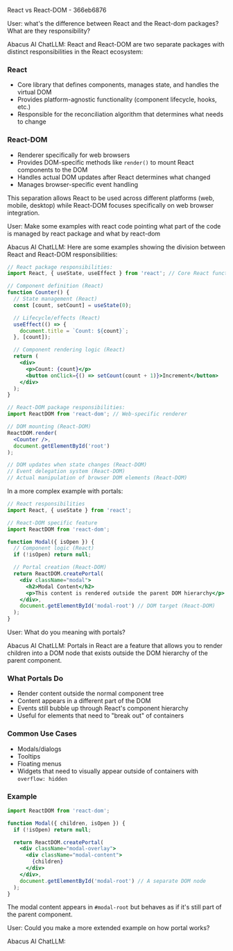 React vs React-DOM - 366eb6876

User:
what's the difference between React and the React-dom packages? What are they responsibility?

Abacus AI ChatLLM:
React and React-DOM are two separate packages with distinct responsibilities in the React ecosystem:

### React
- Core library that defines components, manages state, and handles the virtual DOM
- Provides platform-agnostic functionality (component lifecycle, hooks, etc.)
- Responsible for the reconciliation algorithm that determines what needs to change

### React-DOM
- Renderer specifically for web browsers
- Provides DOM-specific methods like `render()` to mount React components to the DOM
- Handles actual DOM updates after React determines what changed
- Manages browser-specific event handling

This separation allows React to be used across different platforms (web, mobile, desktop) while React-DOM focuses specifically on web browser integration.


User:
Make some examples with react code pointing what part of the code is managed by react package and what by react-dom

Abacus AI ChatLLM:
Here are some examples showing the division between React and React-DOM responsibilities:

```jsx
// React package responsibilities:
import React, { useState, useEffect } from 'react'; // Core React functionality

// Component definition (React)
function Counter() {
  // State management (React)
  const [count, setCount] = useState(0);

  // Lifecycle/effects (React)
  useEffect(() => {
    document.title = `Count: ${count}`;
  }, [count]);

  // Component rendering logic (React)
  return (
    <div>
      <p>Count: {count}</p>
      <button onClick={() => setCount(count + 1)}>Increment</button>
    </div>
  );
}

// React-DOM package responsibilities:
import ReactDOM from 'react-dom'; // Web-specific renderer

// DOM mounting (React-DOM)
ReactDOM.render(
  <Counter />,
  document.getElementById('root')
);

// DOM updates when state changes (React-DOM)
// Event delegation system (React-DOM)
// Actual manipulation of browser DOM elements (React-DOM)
```

In a more complex example with portals:

```jsx
// React responsibilities
import React, { useState } from 'react';

// React-DOM specific feature
import ReactDOM from 'react-dom';

function Modal({ isOpen }) {
  // Component logic (React)
  if (!isOpen) return null;

  // Portal creation (React-DOM)
  return ReactDOM.createPortal(
    <div className="modal">
      <h2>Modal Content</h2>
      <p>This content is rendered outside the parent DOM hierarchy</p>
    </div>,
    document.getElementById('modal-root') // DOM target (React-DOM)
  );
}
```


User:
What do you meaning with portals?

Abacus AI ChatLLM:
Portals in React are a feature that allows you to render children into a DOM node that exists outside the DOM hierarchy of the parent component.

### What Portals Do
- Render content outside the normal component tree
- Content appears in a different part of the DOM
- Events still bubble up through React's component hierarchy
- Useful for elements that need to "break out" of containers

### Common Use Cases
- Modals/dialogs
- Tooltips
- Floating menus
- Widgets that need to visually appear outside of containers with `overflow: hidden`

### Example
```jsx
import ReactDOM from 'react-dom';

function Modal({ children, isOpen }) {
  if (!isOpen) return null;

  return ReactDOM.createPortal(
    <div className="modal-overlay">
      <div className="modal-content">
        {children}
      </div>
    </div>,
    document.getElementById('modal-root') // A separate DOM node
  );
}
```

The modal content appears in `#modal-root` but behaves as if it's still part of the parent component.


User:
Could you make a more extended example on how portal works?

Abacus AI ChatLLM:
<!DOCTYPE html>
<html lang="en">
<head>
    <meta charset="UTF-8">
    <meta name="viewport" content="width=device-width, initial-scale=1.0">
    <title>React Playground</title>
    <script src="https://cdn.abacusai-usercontent.com/react/17/umd/react.production.min.js"></script>
    <script src="https://cdn.abacusai-usercontent.com/react-dom/17/umd/react-dom.production.min.js"></script>
    <script src="https://cdn.abacusai-usercontent.com/babel/standalone/babel.min.js"></script>
    <script src="https://cdn.abacusai-usercontent.com/prop-types/15.7.2/prop-types.min.js"></script>
    <script src="https://cdn.abacusai-usercontent.com/recharts/2.5.0/umd/Recharts.min.js"></script>
    <script src="https://cdn.abacusai-usercontent.com/material-ui/core/4.12.4/umd/material-ui.development.js"></script>
    <link href="https://cdn.abacusai-usercontent.com/tailwindcss/2.2.19/dist/tailwind.min.css" rel="stylesheet">
    <link href="https://cdn.abacusai-usercontent.com/font-awesome/6.4.0/css/all.min.css" rel="stylesheet">
    <style>
        #error-container {
            color: orange;
            font-size: 16px;
            margin: 12px;
            min-height: 120px;
            overflow-y: auto;
            border: 1px solid orange;
            padding: 10px;
            border-radius: 8px;
            background-color: #ff96000d;
            display: none;
        }
    </style>
</head>
<body>
    <div id="artifact_react"></div>
    <div id="error-container"></div>
    <script type="text/babel">
        try {

function App() {
  const [showModal, setShowModal] = React.useState(false);
  const [showTooltip, setShowTooltip] = React.useState(false);

  return (
    <div className="p-6 max-w-md mx-auto bg-white rounded-xl shadow-md">
      <h1 className="text-xl font-bold mb-4">React Portals Demo</h1>

      <div className="mb-6 p-4 border border-gray-200 rounded">
        <h2 className="font-bold mb-2">Parent Container</h2>
        <p className="mb-4">This content is in the normal component tree.</p>

        <button
          onClick={() => setShowModal(true)}
          className="bg-blue-500 hover:bg-blue-700 text-white font-bold py-2 px-4 rounded mr-2"
        >
          Open Modal
        </button>

        <div className="mt-4 relative">
          <button
            onMouseEnter={() => setShowTooltip(true)}
            onMouseLeave={() => setShowTooltip(false)}
            className="bg-green-500 hover:bg-green-700 text-white font-bold py-2 px-4 rounded"
          >
            Hover for Tooltip
          </button>

          {showTooltip && <Tooltip />}
        </div>
      </div>

      {showModal && (
        <Modal onClose={() => setShowModal(false)}>
          <h2 className="text-lg font-bold mb-2">Modal Content</h2>
          <p>This modal is rendered outside the parent DOM hierarchy using a portal.</p>
          <p className="mt-2">Even though it appears outside the parent container in the DOM,
          events still bubble up through React's component hierarchy.</p>
        </Modal>
      )}

      {/* Portal containers */}
      <div id="modal-root" className="portal-container"></div>
      <div id="tooltip-root" className="portal-container"></div>
    </div>
  );
}

function Modal({ children, onClose }) {
  // Create a portal to render the modal outside the normal DOM hierarchy
  return ReactDOM.createPortal(
    <div className="fixed inset-0 flex items-center justify-center z-50">
      <div
        className="fixed inset-0 bg-black opacity-50"
        onClick={onClose}
      ></div>
      <div className="bg-white rounded-lg p-6 z-10 max-w-md w-full">
        <div className="flex justify-between items-start mb-4">
          <div className="flex-grow">{children}</div>
          <button
            onClick={onClose}
            className="ml-4 text-gray-500 hover:text-gray-700"
          >
            ✕
          </button>
        </div>
        <div className="mt-4 text-right">
          <button
            onClick={onClose}
            className="bg-red-500 hover:bg-red-700 text-white font-bold py-1 px-3 rounded"
          >
            Close
          </button>
        </div>
        <div className="mt-4 p-2 bg-gray-100 rounded text-sm">
          <p>This modal is rendered into #modal-root via a portal.</p>
          <p>Check your browser's DOM inspector to see!</p>
        </div>
      </div>
    </div>,
    document.getElementById('modal-root')
  );
}

function Tooltip() {
  // Create a portal for the tooltip
  return ReactDOM.createPortal(
    <div className="absolute left-0 top-10 bg-gray-800 text-white p-2 rounded shadow-lg z-50 w-64">
      <p>This tooltip is rendered into #tooltip-root via a portal.</p>
      <p className="mt-1 text-xs">Portals are useful for tooltips that need to break out of containers with overflow:hidden or z-index stacking contexts.</p>
    </div>,
    document.getElementById('tooltip-root')
  );
}

            ReactDOM.render(<App />, document.getElementById('artifact_react'));
        } catch(error) {
            displayError('An error occurred while loading the application.');
        }
        window.addEventListener('error', function(event) {
            displayError(event.message, event.error?.stack);
        });
        function displayError(message, stackInfo) {
            const errorContainer = document.getElementById('error-container');
            const errorMessage = document.createElement('div');
            errorMessage.textContent = message;
            errorContainer.appendChild(errorMessage);
            if(stackInfo) {
                const stackErrorMessage = document.createElement('pre');
                stackErrorMessage.textContent = stackInfo.substring(0, 130);
                errorContainer.appendChild(stackErrorMessage);
            }
            errorContainer.style.display = 'block';
        }
    </script>
</body>
</html>


User:
I don't understand what do you mean for "is rendered outside the parent DOM hierarchy "
to me it seem that the portals are mounted inside the hierarchy in:

Abacus AI ChatLLM:
You're right to question this. Let me clarify what "rendered outside the parent DOM hierarchy" actually means with portals:

### What's Actually Happening

In the example, we have:

```jsx
// Inside App component
<div className="p-6 max-w-md mx-auto bg-white rounded-xl shadow-md">
  {/* Regular content */}

  {showModal && (
    <Modal onClose={() => setShowModal(false)}>
      {/* Modal content */}
    </Modal>
  )}

  {/* Portal containers */}
  <div id="modal-root" className="portal-container"></div>
</div>
```

Without portals, the Modal component would render as a child of its parent in the DOM tree. But with `ReactDOM.createPortal()`, the actual DOM elements are placed in a different location:

```jsx
// Inside Modal component
return ReactDOM.createPortal(
  <div className="fixed inset-0 flex items-center justify-center z-50">
    {/* Modal content */}
  </div>,
  document.getElementById('modal-root')
);
```

### Key Points

1. In the **React component tree**, Modal is still a child of App
2. In the **DOM tree**, the Modal's content is rendered as a child of `#modal-root`
3. The React events still bubble up through the React component hierarchy, not the DOM hierarchy

This separation between the React component tree and the actual DOM placement is what makes portals powerful.


User:
but in your example the modal-root is still part of the rendered DOM tree so they are also the portals or  the parents of the portals are not rendered in the DOM?

Abacus AI ChatLLM:
You've identified an important detail. In my example, the portal containers are indeed part of the same overall DOM tree, which might be confusing.

Let me clarify:

1. The portal containers (`#modal-root`, `#tooltip-root`) are part of the DOM tree
2. What "outside the parent hierarchy" really means is that the portal content doesn't render as a direct child of its React parent component

### Better Example

In a real application, the portal containers are typically placed at the root level of the document, completely separate from your app's main container:

```html
<body>
  <div id="root">
    <!-- Your React app renders here -->
    <App />
  </div>

  <!-- Portal containers at document level -->
  <div id="modal-root"></div>
  <div id="tooltip-root"></div>
</body>
```

This way, modals and tooltips can:
- Escape CSS constraints like `overflow: hidden` or `z-index` stacking contexts
- Appear visually on top of everything else
- Avoid being clipped by parent containers

My Code Playground example placed the containers inside the App component for simplicity, but in practice, they would be separate DOM nodes outside your main app container.


User:
Could you do a more practical and real example in where for example they escape the CSS constraints?

Abacus AI ChatLLM:
<!DOCTYPE html>
<html lang="en">
<head>
    <meta charset="UTF-8">
    <meta name="viewport" content="width=device-width, initial-scale=1.0">
    <title>React Playground</title>
    <script src="https://cdn.abacusai-usercontent.com/react/17/umd/react.production.min.js"></script>
    <script src="https://cdn.abacusai-usercontent.com/react-dom/17/umd/react-dom.production.min.js"></script>
    <script src="https://cdn.abacusai-usercontent.com/babel/standalone/babel.min.js"></script>
    <script src="https://cdn.abacusai-usercontent.com/prop-types/15.7.2/prop-types.min.js"></script>
    <script src="https://cdn.abacusai-usercontent.com/recharts/2.5.0/umd/Recharts.min.js"></script>
    <script src="https://cdn.abacusai-usercontent.com/material-ui/core/4.12.4/umd/material-ui.development.js"></script>
    <link href="https://cdn.abacusai-usercontent.com/tailwindcss/2.2.19/dist/tailwind.min.css" rel="stylesheet">
    <link href="https://cdn.abacusai-usercontent.com/font-awesome/6.4.0/css/all.min.css" rel="stylesheet">
    <style>
        #error-container {
            color: orange;
            font-size: 16px;
            margin: 12px;
            min-height: 120px;
            overflow-y: auto;
            border: 1px solid orange;
            padding: 10px;
            border-radius: 8px;
            background-color: #ff96000d;
            display: none;
        }
    </style>
</head>
<body>
    <div id="artifact_react"></div>
    <div id="error-container"></div>
    <script type="text/babel">
        try {
            function App() {
  const [showModal, setShowModal] = React.useState(false);

  return (
    <div className="app-container">
      {/* Main app with constrained container */}
      <div className="overflow-container">
        <div className="content-section">
          <h1 className="text-xl font-bold mb-4">Portal Demo: Escaping CSS Constraints</h1>

          <div className="mb-4">
            <p>This container has <code>overflow: hidden</code> and a fixed height.</p>
            <p>Normal content gets clipped if it exceeds the container boundaries.</p>
          </div>

          <div className="normal-dialog">
            <h3 className="font-bold">Regular Component (Gets Clipped)</h3>
            <p>This dialog is rendered as a normal child component.</p>
            <p>It gets clipped by the parent's overflow: hidden.</p>
          </div>

          <button
            onClick={() => setShowModal(true)}
            className="mt-4 bg-blue-500 hover:bg-blue-700 text-white font-bold py-2 px-4 rounded"
          >
            Open Modal (Using Portal)
          </button>
        </div>
      </div>

      {/* Modal using portal */}
      {showModal && (
        <ModalPortal onClose={() => setShowModal(false)} />
      )}
    </div>
  );
}

// Modal component using portal to escape the overflow: hidden constraint
function ModalPortal({ onClose }) {
  // Create a portal to render the modal outside the constrained container
  return ReactDOM.createPortal(
    <div className="modal-overlay">
      <div className="modal-content">
        <h2 className="text-lg font-bold mb-2">Modal with Portal</h2>
        <p>This modal uses a portal to render outside the constrained container.</p>
        <p className="mt-2">Even though the parent has <code>overflow: hidden</code>, this modal is fully visible.</p>
        <button
          onClick={onClose}
          className="mt-4 bg-red-500 hover:bg-red-700 text-white font-bold py-2 px-4 rounded"
        >
          Close Modal
        </button>
      </div>
    </div>,
    document.getElementById('modal-root')
  );
}

// Add CSS to demonstrate the constraints
const style = document.createElement('style');
style.textContent = `
  .app-container {
    padding: 20px;
    max-width: 800px;
    margin: 0 auto;
  }

  .overflow-container {
    border: 2px solid #2563eb;
    border-radius: 8px;
    height: 300px;
    overflow: hidden;
    position: relative;
    padding: 20px;
    margin-bottom: 20px;
  }

  .content-section {
    height: 100%;
  }

  .normal-dialog {
    position: absolute;
    bottom: -50px;
    left: 20px;
    width: 80%;
    background-color: #f3f4f6;
    border: 1px solid #d1d5db;
    border-radius: 6px;
    padding: 16px;
    box-shadow: 0 4px 6px rgba(0, 0, 0, 0.1);
  }

  .modal-overlay {
    position: fixed;
    top: 0;
    left: 0;
    right: 0;
    bottom: 0;
    background-color: rgba(0, 0, 0, 0.5);
    display: flex;
    align-items: center;
    justify-content: center;
    z-index: 1000;
  }

  .modal-content {
    background-color: white;
    padding: 24px;
    border-radius: 8px;
    max-width: 500px;
    width: 90%;
    box-shadow: 0 10px 15px rgba(0, 0, 0, 0.2);
  }

  #modal-root {
    position: absolute;
    top: 0;
    left: 0;
  }
`;
document.head.appendChild(style);

// Create the modal root element if it doesn't exist
if (!document.getElementById('modal-root')) {
  const modalRoot = document.createElement('div');
  modalRoot.id = 'modal-root';
  document.body.appendChild(modalRoot);
}

            ReactDOM.render(<App />, document.getElementById('artifact_react'));
        } catch(error) {
            displayError('An error occurred while loading the application.');
        }
        window.addEventListener('error', function(event) {
            displayError(event.message, event.error?.stack);
        });
        function displayError(message, stackInfo) {
            const errorContainer = document.getElementById('error-container');
            const errorMessage = document.createElement('div');
            errorMessage.textContent = message;
            errorContainer.appendChild(errorMessage);
            if(stackInfo) {
                const stackErrorMessage = document.createElement('pre');
                stackErrorMessage.textContent = stackInfo.substring(0, 130);
                errorContainer.appendChild(stackErrorMessage);
            }
            errorContainer.style.display = 'block';
        }
    </script>
</body>
</html>


User:
Could you add also a normal dialog that get clipped?

Abacus AI ChatLLM:
<!DOCTYPE html>
<html lang="en">
<head>
    <meta charset="UTF-8">
    <meta name="viewport" content="width=device-width, initial-scale=1.0">
    <title>React Playground</title>
    <script src="https://cdn.abacusai-usercontent.com/react/17/umd/react.production.min.js"></script>
    <script src="https://cdn.abacusai-usercontent.com/react-dom/17/umd/react-dom.production.min.js"></script>
    <script src="https://cdn.abacusai-usercontent.com/babel/standalone/babel.min.js"></script>
    <script src="https://cdn.abacusai-usercontent.com/prop-types/15.7.2/prop-types.min.js"></script>
    <script src="https://cdn.abacusai-usercontent.com/recharts/2.5.0/umd/Recharts.min.js"></script>
    <script src="https://cdn.abacusai-usercontent.com/material-ui/core/4.12.4/umd/material-ui.development.js"></script>
    <link href="https://cdn.abacusai-usercontent.com/tailwindcss/2.2.19/dist/tailwind.min.css" rel="stylesheet">
    <link href="https://cdn.abacusai-usercontent.com/font-awesome/6.4.0/css/all.min.css" rel="stylesheet">
    <style>
        #error-container {
            color: orange;
            font-size: 16px;
            margin: 12px;
            min-height: 120px;
            overflow-y: auto;
            border: 1px solid orange;
            padding: 10px;
            border-radius: 8px;
            background-color: #ff96000d;
            display: none;
        }
    </style>
</head>
<body>
    <div id="artifact_react"></div>
    <div id="error-container"></div>
    <script type="text/babel">
        try {
            function App() {
  const [showModal, setShowModal] = React.useState(false);
  const [showNormalDialog, setShowNormalDialog] = React.useState(false);

  return (
    <div className="app-container">
      {/* Main app with constrained container */}
      <div className="overflow-container">
        <div className="content-section">
          <h1 className="text-xl font-bold mb-4">Portal Demo: Escaping CSS Constraints</h1>

          <div className="mb-4">
            <p>This container has <code>overflow: hidden</code> and a fixed height.</p>
            <p>Normal content gets clipped if it exceeds the container boundaries.</p>
          </div>

          <div className="normal-dialog">
            <h3 className="font-bold">Regular Component (Gets Clipped)</h3>
            <p>This dialog is rendered as a normal child component.</p>
            <p>It gets clipped by the parent's overflow: hidden.</p>
          </div>

          <div className="button-group mt-4">
            <button
              onClick={() => setShowNormalDialog(true)}
              className="bg-purple-500 hover:bg-purple-700 text-white font-bold py-2 px-4 rounded mr-2"
            >
              Show Normal Dialog (Gets Clipped)
            </button>

            <button
              onClick={() => setShowModal(true)}
              className="bg-blue-500 hover:bg-blue-700 text-white font-bold py-2 px-4 rounded"
            >
              Open Modal (Using Portal)
            </button>
          </div>

          {/* Normal dialog that will get clipped */}
          {showNormalDialog && (
            <div className="clipped-dialog">
              <div className="dialog-content">
                <h3 className="font-bold">Normal Dialog (Clipped)</h3>
                <p>This dialog is rendered as a normal child component inside the container.</p>
                <p>Since it's positioned below the visible area and the parent has overflow:hidden, part of it gets clipped.</p>
                <button
                  onClick={() => setShowNormalDialog(false)}
                  className="mt-4 bg-gray-500 hover:bg-gray-700 text-white font-bold py-2 px-4 rounded"
                >
                  Close Dialog
                </button>
              </div>
            </div>
          )}
        </div>
      </div>

      {/* Modal using portal */}
      {showModal && (
        <ModalPortal onClose={() => setShowModal(false)} />
      )}
    </div>
  );
}

// Modal component using portal to escape the overflow: hidden constraint
function ModalPortal({ onClose }) {
  // Create a portal to render the modal outside the constrained container
  return ReactDOM.createPortal(
    <div className="modal-overlay">
      <div className="modal-content">
        <h2 className="text-lg font-bold mb-2">Modal with Portal</h2>
        <p>This modal uses a portal to render outside the constrained container.</p>
        <p className="mt-2">Even though the parent has <code>overflow: hidden</code>, this modal is fully visible.</p>
        <button
          onClick={onClose}
          className="mt-4 bg-red-500 hover:bg-red-700 text-white font-bold py-2 px-4 rounded"
        >
          Close Modal
        </button>
      </div>
    </div>,
    document.getElementById('modal-root')
  );
}

// Add CSS to demonstrate the constraints
const style = document.createElement('style');
style.textContent = `
  .app-container {
    padding: 20px;
    max-width: 800px;
    margin: 0 auto;
  }

  .overflow-container {
    border: 2px solid #2563eb;
    border-radius: 8px;
    height: 300px;
    overflow: hidden;
    position: relative;
    padding: 20px;
    margin-bottom: 20px;
  }

  .content-section {
    height: 100%;
  }

  .normal-dialog {
    position: absolute;
    bottom: -50px;
    left: 20px;
    width: 80%;
    background-color: #f3f4f6;
    border: 1px solid #d1d5db;
    border-radius: 6px;
    padding: 16px;
    box-shadow: 0 4px 6px rgba(0, 0, 0, 0.1);
  }

  .modal-overlay {
    position: fixed;
    top: 0;
    left: 0;
    right: 0;
    bottom: 0;
    background-color: rgba(0, 0, 0, 0.5);
    display: flex;
    align-items: center;
    justify-content: center;
    z-index: 1000;
  }

  .modal-content {
    background-color: white;
    padding: 24px;
    border-radius: 8px;
    max-width: 500px;
    width: 90%;
    box-shadow: 0 10px 15px rgba(0, 0, 0, 0.2);
  }
  .modal-overlay {
  position: absolute;
  top 0;
  }
  #modal-root {
    position: absolute;
    top: 0;
    left: 0;
  }
`;
document.head.appendChild(style);

// Create the modal root element if it doesn't exist
if (!document.getElementById('modal-root')) {
  const modalRoot = document.createElement('div');
  modalRoot.id = 'modal-root';
  document.body.appendChild(modalRoot);
}

            ReactDOM.render(<App />, document.getElementById('artifact_react'));
        } catch(error) {
            displayError('An error occurred while loading the application.');
        }
        window.addEventListener('error', function(event) {
            displayError(event.message, event.error?.stack);
        });
        function displayError(message, stackInfo) {
            const errorContainer = document.getElementById('error-container');
            const errorMessage = document.createElement('div');
            errorMessage.textContent = message;
            errorContainer.appendChild(errorMessage);
            if(stackInfo) {
                const stackErrorMessage = document.createElement('pre');
                stackErrorMessage.textContent = stackInfo.substring(0, 130);
                errorContainer.appendChild(stackErrorMessage);
            }
            errorContainer.style.display = 'block';
        }
    </script>
</body>
</html>


User:
You mention that "The React events still bubble up through the React component hierarchy, not the DOM hierarchy" so the React hijacks the event flow of the real DOM tree?

Abacus AI ChatLLM:
<!DOCTYPE html>
<html lang="en">
<head>
    <meta charset="UTF-8">
    <meta name="viewport" content="width=device-width, initial-scale=1.0">
    <title>React Playground</title>
    <script src="https://cdn.abacusai-usercontent.com/react/17/umd/react.production.min.js"></script>
    <script src="https://cdn.abacusai-usercontent.com/react-dom/17/umd/react-dom.production.min.js"></script>
    <script src="https://cdn.abacusai-usercontent.com/babel/standalone/babel.min.js"></script>
    <script src="https://cdn.abacusai-usercontent.com/prop-types/15.7.2/prop-types.min.js"></script>
    <script src="https://cdn.abacusai-usercontent.com/recharts/2.5.0/umd/Recharts.min.js"></script>
    <script src="https://cdn.abacusai-usercontent.com/material-ui/core/4.12.4/umd/material-ui.development.js"></script>
    <link href="https://cdn.abacusai-usercontent.com/tailwindcss/2.2.19/dist/tailwind.min.css" rel="stylesheet">
    <link href="https://cdn.abacusai-usercontent.com/font-awesome/6.4.0/css/all.min.css" rel="stylesheet">
    <style>
        #error-container {
            color: orange;
            font-size: 16px;
            margin: 12px;
            min-height: 120px;
            overflow-y: auto;
            border: 1px solid orange;
            padding: 10px;
            border-radius: 8px;
            background-color: #ff96000d;
            display: none;
        }
    </style>
</head>
<body>
    <div id="artifact_react"></div>
    <div id="error-container"></div>
    <script type="text/babel">
        try {
            function App() {
  const [showModal, setShowModal] = React.useState(false);
  const [showNormalDialog, setShowNormalDialog] = React.useState(false);

  return (
    <div className="app-container">
      {/* Main app with constrained container */}
      <div className="overflow-container">
        <div className="content-section">
          <h1 className="text-xl font-bold mb-4">Portal Demo: Escaping CSS Constraints</h1>

          <div className="mb-4">
            <p>This container has <code>overflow: hidden</code> and a fixed height.</p>
            <p>Normal content gets clipped if it exceeds the container boundaries.</p>
          </div>

          <div className="normal-dialog">
            <h3 className="font-bold">Regular Component (Gets Clipped)</h3>
            <p>This dialog is rendered as a normal child component.</p>
            <p>It gets clipped by the parent's overflow: hidden.</p>
          </div>

          <div className="button-group mt-4">
            <button
              onClick={() => setShowNormalDialog(true)}
              className="bg-purple-500 hover:bg-purple-700 text-white font-bold py-2 px-4 rounded mr-2"
            >
              Show Normal Dialog (Gets Clipped)
            </button>

            <button
              onClick={() => setShowModal(true)}
              className="bg-blue-500 hover:bg-blue-700 text-white font-bold py-2 px-4 rounded"
            >
              Open Modal (Using Portal)
            </button>
          </div>

          {/* Normal dialog that will get clipped */}
          {showNormalDialog && (
            <div className="clipped-dialog">
              <div className="dialog-content">
                <h3 className="font-bold">Normal Dialog (Clipped)</h3>
                <p>This dialog is rendered as a normal child component inside the container.</p>
                <p>Since it's positioned below the visible area and the parent has overflow:hidden, part of it gets clipped.</p>
                <button
                  onClick={() => setShowNormalDialog(false)}
                  className="mt-4 bg-gray-500 hover:bg-gray-700 text-white font-bold py-2 px-4 rounded"
                >
                  Close Dialog
                </button>
              </div>
            </div>
          )}
        </div>
      </div>

      {/* Modal using portal */}
      {showModal && (
        <ModalPortal onClose={() => setShowModal(false)} />
      )}
    </div>
  );
}

// Modal component using portal to escape the overflow: hidden constraint
function ModalPortal({ onClose }) {
  // Create a portal to render the modal outside the constrained container
  return ReactDOM.createPortal(
    <div className="modal-overlay">
      <div className="modal-content">
        <h2 className="text-lg font-bold mb-2">Modal with Portal</h2>
        <p>This modal uses a portal to render outside the constrained container.</p>
        <p className="mt-2">Even though the parent has <code>overflow: hidden</code>, this modal is fully visible.</p>
        <button
          onClick={onClose}
          className="mt-4 bg-red-500 hover:bg-red-700 text-white font-bold py-2 px-4 rounded"
        >
          Close Modal
        </button>
      </div>
    </div>,
    document.getElementById('modal-root')
  );
}

// Add CSS to demonstrate the constraints
const style = document.createElement('style');
style.textContent = `
  .app-container {
    padding: 20px;
    max-width: 800px;
    margin: 0 auto;
  }

  .overflow-container {
    border: 2px solid #2563eb;
    border-radius: 8px;
    height: 300px;
    overflow: hidden;
    position: relative;
    padding: 20px;
    margin-bottom: 20px;
  }

  .content-section {
    height: 100%;
  }

  .normal-dialog {
    position: absolute;
    bottom: -50px;
    left: 20px;
    width: 80%;
    background-color: #f3f4f6;
    border: 1px solid #d1d5db;
    border-radius: 6px;
    padding: 16px;
    box-shadow: 0 4px 6px rgba(0, 0, 0, 0.1);
  }

  .clipped-dialog {
    position: absolute;
    bottom: -150px;
    left: 50%;
    transform: translateX(-50%);
    width: 90%;
    background-color: #fef3c7;
    border: 1px solid #fbbf24;
    border-radius: 6px;
    padding: 16px;
    box-shadow: 0 4px 6px rgba(0, 0, 0, 0.1);
  }

  .dialog-content {
    background-color: #fef3c7;
  }

  .modal-overlay {
    position: fixed;
    top: 0;
    left: 0;
    right: 0;
    bottom: 0;
    background-color: rgba(0, 0, 0, 0.5);
    display: flex;
    align-items: center;
    justify-content: center;
    z-index: 1000;
  }

  .modal-content {
    background-color: white;
    padding: 24px;
    border-radius: 8px;
    max-width: 500px;
    width: 90%;
    box-shadow: 0 10px 15px rgba(0, 0, 0, 0.2);
  }

  #modal-root {
    position: absolute;
    top: 0;
    left: 0;
  }
`;
document.head.appendChild(style);

// Create the modal root element if it doesn't exist
if (!document.getElementById('modal-root')) {
  const modalRoot = document.createElement('div');
  modalRoot.id = 'modal-root';
  document.body.appendChild(modalRoot);
}

            ReactDOM.render(<App />, document.getElementById('artifact_react'));
        } catch(error) {
            displayError('An error occurred while loading the application.');
        }
        window.addEventListener('error', function(event) {
            displayError(event.message, event.error?.stack);
        });
        function displayError(message, stackInfo) {
            const errorContainer = document.getElementById('error-container');
            const errorMessage = document.createElement('div');
            errorMessage.textContent = message;
            errorContainer.appendChild(errorMessage);
            if(stackInfo) {
                const stackErrorMessage = document.createElement('pre');
                stackErrorMessage.textContent = stackInfo.substring(0, 130);
                errorContainer.appendChild(stackErrorMessage);
            }
            errorContainer.style.display = 'block';
        }
    </script>
</body>
</html>
<!DOCTYPE html>
<html lang="en">
<head>
    <meta charset="UTF-8">
    <meta name="viewport" content="width=device-width, initial-scale=1.0">
    <title>React Playground</title>
    <script src="https://cdn.abacusai-usercontent.com/react/17/umd/react.production.min.js"></script>
    <script src="https://cdn.abacusai-usercontent.com/react-dom/17/umd/react-dom.production.min.js"></script>
    <script src="https://cdn.abacusai-usercontent.com/babel/standalone/babel.min.js"></script>
    <script src="https://cdn.abacusai-usercontent.com/prop-types/15.7.2/prop-types.min.js"></script>
    <script src="https://cdn.abacusai-usercontent.com/recharts/2.5.0/umd/Recharts.min.js"></script>
    <script src="https://cdn.abacusai-usercontent.com/material-ui/core/4.12.4/umd/material-ui.development.js"></script>
    <link href="https://cdn.abacusai-usercontent.com/tailwindcss/2.2.19/dist/tailwind.min.css" rel="stylesheet">
    <link href="https://cdn.abacusai-usercontent.com/font-awesome/6.4.0/css/all.min.css" rel="stylesheet">
    <style>
        #error-container {
            color: orange;
            font-size: 16px;
            margin: 12px;
            min-height: 120px;
            overflow-y: auto;
            border: 1px solid orange;
            padding: 10px;
            border-radius: 8px;
            background-color: #ff96000d;
            display: none;
        }
    </style>
</head>
<body>
    <div id="artifact_react"></div>
    <div id="error-container"></div>
    <script type="text/babel">
        try {
            function App() {
  const [showModal, setShowModal] = React.useState(false);
  const [showNormalDialog, setShowNormalDialog] = React.useState(false);

  return (
    <div className="app-container">
      {/* Main app with constrained container */}
      <div className="overflow-container">
        <div className="content-section">
          <h1 className="text-xl font-bold mb-4">Portal Demo: Escaping CSS Constraints</h1>

          <div className="mb-4">
            <p>This container has <code>overflow: hidden</code> and a fixed height.</p>
            <p>Normal content gets clipped if it exceeds the container boundaries.</p>
          </div>

          <div className="normal-dialog">
            <h3 className="font-bold">Regular Component (Gets Clipped)</h3>
            <p>This dialog is rendered as a normal child component.</p>
            <p>It gets clipped by the parent's overflow: hidden.</p>
          </div>

          <div className="button-group mt-4">
            <button
              onClick={() => setShowNormalDialog(true)}
              className="bg-purple-500 hover:bg-purple-700 text-white font-bold py-2 px-4 rounded mr-2"
            >
              Show Normal Dialog (Gets Clipped)
            </button>

            <button
              onClick={() => setShowModal(true)}
              className="bg-blue-500 hover:bg-blue-700 text-white font-bold py-2 px-4 rounded"
            >
              Open Modal (Using Portal)
            </button>
          </div>

          {/* Normal dialog that will get clipped */}
          {showNormalDialog && (
            <div className="clipped-dialog">
              <div className="dialog-content">
                <h3 className="font-bold">Normal Dialog (Clipped)</h3>
                <p>This dialog is rendered as a normal child component inside the container.</p>
                <p>Since it's positioned below the visible area and the parent has overflow:hidden, part of it gets clipped.</p>
                <button
                  onClick={() => setShowNormalDialog(false)}
                  className="mt-4 bg-gray-500 hover:bg-gray-700 text-white font-bold py-2 px-4 rounded"
                >
                  Close Dialog
                </button>
              </div>
            </div>
          )}
        </div>
      </div>

      {/* Modal using portal */}
      {showModal && (
        <ModalPortal onClose={() => setShowModal(false)} />
      )}
    </div>
  );
}

// Modal component using portal to escape the overflow: hidden constraint
function ModalPortal({ onClose }) {
  // Create a portal to render the modal outside the constrained container
  const [eventCount, setEventCount] = React.useState(0);

  // This handler demonstrates event bubbling through React component tree
  const handleButtonClick = (e) => {
    // Increment counter but don't stop propagation
    setEventCount(prev => prev + 1);
  };

  return ReactDOM.createPortal(
    <div className="modal-overlay">
      <div className="modal-content">
        <h2 className="text-lg font-bold mb-2">Modal with Portal</h2>
        <p>This modal uses a portal to render outside the constrained container.</p>
        <p className="mt-2">Even though the parent has <code>overflow: hidden</code>, this modal is fully visible.</p>

        <div className="mt-4 p-3 bg-blue-50 border border-blue-200 rounded">
          <h3 className="font-bold text-blue-800">Event Bubbling Demo</h3>
          <p>Events from this portal bubble up through the React tree, not the DOM tree.</p>
          <p>Button clicked: <strong>{eventCount} times</strong></p>
          <button
            onClick={handleButtonClick}
            className="mt-2 bg-blue-500 hover:bg-blue-700 text-white font-bold py-1 px-3 rounded"
          >
            Click Me (Event Bubbles to Parent)
          </button>
        </div>

        <button
          onClick={onClose}
          className="mt-4 bg-red-500 hover:bg-red-700 text-white font-bold py-2 px-4 rounded"
        >
          Close Modal
        </button>
      </div>
    </div>,
    document.getElementById('modal-root')
  );
}

// Add CSS to demonstrate the constraints
const style = document.createElement('style');
style.textContent = `
  .app-container {
    padding: 20px;
    max-width: 800px;
    margin: 0 auto;
  }

  .overflow-container {
    border: 2px solid #2563eb;
    border-radius: 8px;
    height: 300px;
    overflow: hidden;
    position: relative;
    padding: 20px;
    margin-bottom: 20px;
  }

  .content-section {
    height: 100%;
  }

  .normal-dialog {
    position: absolute;
    bottom: -50px;
    left: 20px;
    width: 80%;
    background-color: #f3f4f6;
    border: 1px solid #d1d5db;
    border-radius: 6px;
    padding: 16px;
    box-shadow: 0 4px 6px rgba(0, 0, 0, 0.1);
  }

  .clipped-dialog {
    position: absolute;
    bottom: -150px;
    left: 50%;
    transform: translateX(-50%);
    width: 90%;
    background-color: #fef3c7;
    border: 1px solid #fbbf24;
    border-radius: 6px;
    padding: 16px;
    box-shadow: 0 4px 6px rgba(0, 0, 0, 0.1);
  }

  .dialog-content {
    background-color: #fef3c7;
  }

  .modal-overlay {
    position: fixed;
    top: 0;
    left: 0;
    right: 0;
    bottom: 0;
    background-color: rgba(0, 0, 0, 0.5);
    display: flex;
    align-items: center;
    justify-content: center;
    z-index: 1000;
  }

  .modal-content {
    background-color: white;
    padding: 24px;
    border-radius: 8px;
    max-width: 500px;
    width: 90%;
    box-shadow: 0 10px 15px rgba(0, 0, 0, 0.2);
  }

  #modal-root {
    position: absolute;
    top: 0;
    left: 0;
  }
`;
document.head.appendChild(style);

// Create the modal root element if it doesn't exist
if (!document.getElementById('modal-root')) {
  const modalRoot = document.createElement('div');
  modalRoot.id = 'modal-root';
  document.body.appendChild(modalRoot);
}

            ReactDOM.render(<App />, document.getElementById('artifact_react'));
        } catch(error) {
            displayError('An error occurred while loading the application.');
        }
        window.addEventListener('error', function(event) {
            displayError(event.message, event.error?.stack);
        });
        function displayError(message, stackInfo) {
            const errorContainer = document.getElementById('error-container');
            const errorMessage = document.createElement('div');
            errorMessage.textContent = message;
            errorContainer.appendChild(errorMessage);
            if(stackInfo) {
                const stackErrorMessage = document.createElement('pre');
                stackErrorMessage.textContent = stackInfo.substring(0, 130);
                errorContainer.appendChild(stackErrorMessage);
            }
            errorContainer.style.display = 'block';
        }
    </script>
</body>
</html>
<!DOCTYPE html>
<html lang="en">
<head>
    <meta charset="UTF-8">
    <meta name="viewport" content="width=device-width, initial-scale=1.0">
    <title>React Playground</title>
    <script src="https://cdn.abacusai-usercontent.com/react/17/umd/react.production.min.js"></script>
    <script src="https://cdn.abacusai-usercontent.com/react-dom/17/umd/react-dom.production.min.js"></script>
    <script src="https://cdn.abacusai-usercontent.com/babel/standalone/babel.min.js"></script>
    <script src="https://cdn.abacusai-usercontent.com/prop-types/15.7.2/prop-types.min.js"></script>
    <script src="https://cdn.abacusai-usercontent.com/recharts/2.5.0/umd/Recharts.min.js"></script>
    <script src="https://cdn.abacusai-usercontent.com/material-ui/core/4.12.4/umd/material-ui.development.js"></script>
    <link href="https://cdn.abacusai-usercontent.com/tailwindcss/2.2.19/dist/tailwind.min.css" rel="stylesheet">
    <link href="https://cdn.abacusai-usercontent.com/font-awesome/6.4.0/css/all.min.css" rel="stylesheet">
    <style>
        #error-container {
            color: orange;
            font-size: 16px;
            margin: 12px;
            min-height: 120px;
            overflow-y: auto;
            border: 1px solid orange;
            padding: 10px;
            border-radius: 8px;
            background-color: #ff96000d;
            display: none;
        }
    </style>
</head>
<body>
    <div id="artifact_react"></div>
    <div id="error-container"></div>
    <script type="text/babel">
        try {
            function App() {
  const [showModal, setShowModal] = React.useState(false);
  const [showNormalDialog, setShowNormalDialog] = React.useState(false);
  const [portalEventCount, setPortalEventCount] = React.useState(0);

  // This handler will catch events that bubble up from the portal
  React.useEffect(() => {
    const handlePortalEvent = () => {
      setPortalEventCount(prev => prev + 1);
    };

    // Add event listener to the app container
    document.addEventListener('portal-event', handlePortalEvent);

    return () => {
      document.removeEventListener('portal-event', handlePortalEvent);
    };
  }, []);

  return (
    <div className="app-container">
      {/* Main app with constrained container */}
      <div className="overflow-container">
        <div className="content-section">
          <h1 className="text-xl font-bold mb-4">Portal Demo: Escaping CSS Constraints</h1>

          <div className="mb-4">
            <p>This container has <code>overflow: hidden</code> and a fixed height.</p>
            <p>Normal content gets clipped if it exceeds the container boundaries.</p>
          </div>

          <div className="normal-dialog">
            <h3 className="font-bold">Regular Component (Gets Clipped)</h3>
            <p>This dialog is rendered as a normal child component.</p>
            <p>It gets clipped by the parent's overflow: hidden.</p>
          </div>

          <div className="button-group mt-4">
            <button
              onClick={() => setShowNormalDialog(true)}
              className="bg-purple-500 hover:bg-purple-700 text-white font-bold py-2 px-4 rounded mr-2"
            >
              Show Normal Dialog (Gets Clipped)
            </button>

            <button
              onClick={() => setShowModal(true)}
              className="bg-blue-500 hover:bg-blue-700 text-white font-bold py-2 px-4 rounded"
            >
              Open Modal (Using Portal)
            </button>
          </div>

          {/* Normal dialog that will get clipped */}
          {showNormalDialog && (
            <div className="clipped-dialog">
              <div className="dialog-content">
                <h3 className="font-bold">Normal Dialog (Clipped)</h3>
                <p>This dialog is rendered as a normal child component inside the container.</p>
                <p>Since it's positioned below the visible area and the parent has overflow:hidden, part of it gets clipped.</p>
                <button
                  onClick={() => setShowNormalDialog(false)}
                  className="mt-4 bg-gray-500 hover:bg-gray-700 text-white font-bold py-2 px-4 rounded"
                >
                  Close Dialog
                </button>
              </div>
            </div>
          )}
        </div>
      </div>

      {/* Modal using portal */}
      {showModal && (
        <ModalPortal onClose={() => setShowModal(false)} />
      )}
    </div>
  );
}

// Modal component using portal to escape the overflow: hidden constraint
function ModalPortal({ onClose }) {
  // Create a portal to render the modal outside the constrained container
  const [eventCount, setEventCount] = React.useState(0);

  // This handler demonstrates event bubbling through React component tree
  const handleButtonClick = (e) => {
    // Increment counter but don't stop propagation
    setEventCount(prev => prev + 1);
  };

  return ReactDOM.createPortal(
    <div className="modal-overlay">
      <div className="modal-content">
        <h2 className="text-lg font-bold mb-2">Modal with Portal</h2>
        <p>This modal uses a portal to render outside the constrained container.</p>
        <p className="mt-2">Even though the parent has <code>overflow: hidden</code>, this modal is fully visible.</p>

        <div className="mt-4 p-3 bg-blue-50 border border-blue-200 rounded">
          <h3 className="font-bold text-blue-800">Event Bubbling Demo</h3>
          <p>Events from this portal bubble up through the React tree, not the DOM tree.</p>
          <p>Button clicked: <strong>{eventCount} times</strong></p>
          <button
            onClick={handleButtonClick}
            className="mt-2 bg-blue-500 hover:bg-blue-700 text-white font-bold py-1 px-3 rounded"
          >
            Click Me (Event Bubbles to Parent)
          </button>
        </div>

        <button
          onClick={onClose}
          className="mt-4 bg-red-500 hover:bg-red-700 text-white font-bold py-2 px-4 rounded"
        >
          Close Modal
        </button>
      </div>
    </div>,
    document.getElementById('modal-root')
  );
}

// Add CSS to demonstrate the constraints
const style = document.createElement('style');
style.textContent = `
  .app-container {
    padding: 20px;
    max-width: 800px;
    margin: 0 auto;
  }

  .overflow-container {
    border: 2px solid #2563eb;
    border-radius: 8px;
    height: 300px;
    overflow: hidden;
    position: relative;
    padding: 20px;
    margin-bottom: 20px;
  }

  .content-section {
    height: 100%;
  }

  .normal-dialog {
    position: absolute;
    bottom: -50px;
    left: 20px;
    width: 80%;
    background-color: #f3f4f6;
    border: 1px solid #d1d5db;
    border-radius: 6px;
    padding: 16px;
    box-shadow: 0 4px 6px rgba(0, 0, 0, 0.1);
  }

  .clipped-dialog {
    position: absolute;
    bottom: -150px;
    left: 50%;
    transform: translateX(-50%);
    width: 90%;
    background-color: #fef3c7;
    border: 1px solid #fbbf24;
    border-radius: 6px;
    padding: 16px;
    box-shadow: 0 4px 6px rgba(0, 0, 0, 0.1);
  }

  .dialog-content {
    background-color: #fef3c7;
  }

  .modal-overlay {
    position: fixed;
    top: 0;
    left: 0;
    right: 0;
    bottom: 0;
    background-color: rgba(0, 0, 0, 0.5);
    display: flex;
    align-items: center;
    justify-content: center;
    z-index: 1000;
  }

  .modal-content {
    background-color: white;
    padding: 24px;
    border-radius: 8px;
    max-width: 500px;
    width: 90%;
    box-shadow: 0 10px 15px rgba(0, 0, 0, 0.2);
  }

  #modal-root {
    position: absolute;
    top: 0;
    left: 0;
  }
`;
document.head.appendChild(style);

// Create the modal root element if it doesn't exist
if (!document.getElementById('modal-root')) {
  const modalRoot = document.createElement('div');
  modalRoot.id = 'modal-root';
  document.body.appendChild(modalRoot);
}

            ReactDOM.render(<App />, document.getElementById('artifact_react'));
        } catch(error) {
            displayError('An error occurred while loading the application.');
        }
        window.addEventListener('error', function(event) {
            displayError(event.message, event.error?.stack);
        });
        function displayError(message, stackInfo) {
            const errorContainer = document.getElementById('error-container');
            const errorMessage = document.createElement('div');
            errorMessage.textContent = message;
            errorContainer.appendChild(errorMessage);
            if(stackInfo) {
                const stackErrorMessage = document.createElement('pre');
                stackErrorMessage.textContent = stackInfo.substring(0, 130);
                errorContainer.appendChild(stackErrorMessage);
            }
            errorContainer.style.display = 'block';
        }
    </script>
</body>
</html>


User:
it's not clear. why you defined a state portaEventCount and didn't use it?

Abacus AI ChatLLM:
<!DOCTYPE html>
<html lang="en">
<head>
    <meta charset="UTF-8">
    <meta name="viewport" content="width=device-width, initial-scale=1.0">
    <title>React Playground</title>
    <script src="https://cdn.abacusai-usercontent.com/react/17/umd/react.production.min.js"></script>
    <script src="https://cdn.abacusai-usercontent.com/react-dom/17/umd/react-dom.production.min.js"></script>
    <script src="https://cdn.abacusai-usercontent.com/babel/standalone/babel.min.js"></script>
    <script src="https://cdn.abacusai-usercontent.com/prop-types/15.7.2/prop-types.min.js"></script>
    <script src="https://cdn.abacusai-usercontent.com/recharts/2.5.0/umd/Recharts.min.js"></script>
    <script src="https://cdn.abacusai-usercontent.com/material-ui/core/4.12.4/umd/material-ui.development.js"></script>
    <link href="https://cdn.abacusai-usercontent.com/tailwindcss/2.2.19/dist/tailwind.min.css" rel="stylesheet">
    <link href="https://cdn.abacusai-usercontent.com/font-awesome/6.4.0/css/all.min.css" rel="stylesheet">
    <style>
        #error-container {
            color: orange;
            font-size: 16px;
            margin: 12px;
            min-height: 120px;
            overflow-y: auto;
            border: 1px solid orange;
            padding: 10px;
            border-radius: 8px;
            background-color: #ff96000d;
            display: none;
        }
    </style>
</head>
<body>
    <div id="artifact_react"></div>
    <div id="error-container"></div>
    <script type="text/babel">
        try {
            function App() {
  const [showModal, setShowModal] = React.useState(false);
  const [showNormalDialog, setShowNormalDialog] = React.useState(false);
  const [portalEventCount, setPortalEventCount] = React.useState(0);

  // This handler will be passed to the portal component
  const handlePortalEvent = () => {
    setPortalEventCount(prev => prev + 1);
  };

  return (
    <div className="app-container">
      {/* Main app with constrained container */}
      <div className="overflow-container">
        <div className="content-section">
          <h1 className="text-xl font-bold mb-4">Portal Demo: Escaping CSS Constraints</h1>

          {/* Display the portal event count in the parent component */}
          <div className="mb-4 p-2 bg-green-100 border border-green-300 rounded">
            <p><strong>Events bubbled from portal:</strong> {portalEventCount}</p>
            <p className="text-sm text-green-800">This counter increases when you click the button in the modal portal</p>
          </div>

          <div className="mb-4">
            <p>This container has <code>overflow: hidden</code> and a fixed height.</p>
            <p>Normal content gets clipped if it exceeds the container boundaries.</p>
          </div>

          <div className="normal-dialog">
            <h3 className="font-bold">Regular Component (Gets Clipped)</h3>
            <p>This dialog is rendered as a normal child component.</p>
            <p>It gets clipped by the parent's overflow: hidden.</p>
          </div>

          <div className="button-group mt-4">
            <button
              onClick={() => setShowNormalDialog(true)}
              className="bg-purple-500 hover:bg-purple-700 text-white font-bold py-2 px-4 rounded mr-2"
            >
              Show Normal Dialog (Gets Clipped)
            </button>

            <button
              onClick={() => setShowModal(true)}
              className="bg-blue-500 hover:bg-blue-700 text-white font-bold py-2 px-4 rounded"
            >
              Open Modal (Using Portal)
            </button>
          </div>

          {/* Normal dialog that will get clipped */}
          {showNormalDialog && (
            <div className="clipped-dialog">
              <div className="dialog-content">
                <h3 className="font-bold">Normal Dialog (Clipped)</h3>
                <p>This dialog is rendered as a normal child component inside the container.</p>
                <p>Since it's positioned below the visible area and the parent has overflow:hidden, part of it gets clipped.</p>
                <button
                  onClick={() => setShowNormalDialog(false)}
                  className="mt-4 bg-gray-500 hover:bg-gray-700 text-white font-bold py-2 px-4 rounded"
                >
                  Close Dialog
                </button>
              </div>
            </div>
          )}
        </div>
      </div>

      {/* Modal using portal */}
      {showModal && (
        <ModalPortal onClose={() => setShowModal(false)} />
      )}
    </div>
  );
}

// Modal component using portal to escape the overflow: hidden constraint
function ModalPortal({ onClose }) {
  // Create a portal to render the modal outside the constrained container
  const [eventCount, setEventCount] = React.useState(0);

  // This handler demonstrates event bubbling through React component tree
  const handleButtonClick = (e) => {
    // Increment counter but don't stop propagation
    setEventCount(prev => prev + 1);
  };

  return ReactDOM.createPortal(
    <div className="modal-overlay">
      <div className="modal-content">
        <h2 className="text-lg font-bold mb-2">Modal with Portal</h2>
        <p>This modal uses a portal to render outside the constrained container.</p>
        <p className="mt-2">Even though the parent has <code>overflow: hidden</code>, this modal is fully visible.</p>

        <div className="mt-4 p-3 bg-blue-50 border border-blue-200 rounded">
          <h3 className="font-bold text-blue-800">Event Bubbling Demo</h3>
          <p>Events from this portal bubble up through the React tree, not the DOM tree.</p>
          <p>Button clicked: <strong>{eventCount} times</strong></p>
          <button
            onClick={handleButtonClick}
            className="mt-2 bg-blue-500 hover:bg-blue-700 text-white font-bold py-1 px-3 rounded"
          >
            Click Me (Event Bubbles to Parent)
          </button>
        </div>

        <button
          onClick={onClose}
          className="mt-4 bg-red-500 hover:bg-red-700 text-white font-bold py-2 px-4 rounded"
        >
          Close Modal
        </button>
      </div>
    </div>,
    document.getElementById('modal-root')
  );
}

// Add CSS to demonstrate the constraints
const style = document.createElement('style');
style.textContent = `
  .app-container {
    padding: 20px;
    max-width: 800px;
    margin: 0 auto;
  }

  .overflow-container {
    border: 2px solid #2563eb;
    border-radius: 8px;
    height: 300px;
    overflow: hidden;
    position: relative;
    padding: 20px;
    margin-bottom: 20px;
  }

  .content-section {
    height: 100%;
  }

  .normal-dialog {
    position: absolute;
    bottom: -50px;
    left: 20px;
    width: 80%;
    background-color: #f3f4f6;
    border: 1px solid #d1d5db;
    border-radius: 6px;
    padding: 16px;
    box-shadow: 0 4px 6px rgba(0, 0, 0, 0.1);
  }

  .clipped-dialog {
    position: absolute;
    bottom: -150px;
    left: 50%;
    transform: translateX(-50%);
    width: 90%;
    background-color: #fef3c7;
    border: 1px solid #fbbf24;
    border-radius: 6px;
    padding: 16px;
    box-shadow: 0 4px 6px rgba(0, 0, 0, 0.1);
  }

  .dialog-content {
    background-color: #fef3c7;
  }

  .modal-overlay {
    position: fixed;
    top: 0;
    left: 0;
    right: 0;
    bottom: 0;
    background-color: rgba(0, 0, 0, 0.5);
    display: flex;
    align-items: center;
    justify-content: center;
    z-index: 1000;
  }

  .modal-content {
    background-color: white;
    padding: 24px;
    border-radius: 8px;
    max-width: 500px;
    width: 90%;
    box-shadow: 0 10px 15px rgba(0, 0, 0, 0.2);
  }

  #modal-root {
    position: absolute;
    top: 0;
    left: 0;
  }
`;
document.head.appendChild(style);

// Create the modal root element if it doesn't exist
if (!document.getElementById('modal-root')) {
  const modalRoot = document.createElement('div');
  modalRoot.id = 'modal-root';
  document.body.appendChild(modalRoot);
}

            ReactDOM.render(<App />, document.getElementById('artifact_react'));
        } catch(error) {
            displayError('An error occurred while loading the application.');
        }
        window.addEventListener('error', function(event) {
            displayError(event.message, event.error?.stack);
        });
        function displayError(message, stackInfo) {
            const errorContainer = document.getElementById('error-container');
            const errorMessage = document.createElement('div');
            errorMessage.textContent = message;
            errorContainer.appendChild(errorMessage);
            if(stackInfo) {
                const stackErrorMessage = document.createElement('pre');
                stackErrorMessage.textContent = stackInfo.substring(0, 130);
                errorContainer.appendChild(stackErrorMessage);
            }
            errorContainer.style.display = 'block';
        }
    </script>
</body>
</html>


User:
no the counter it's not increment in the app

Abacus AI ChatLLM:
<!DOCTYPE html>
<html lang="en">
<head>
    <meta charset="UTF-8">
    <meta name="viewport" content="width=device-width, initial-scale=1.0">
    <title>React Playground</title>
    <script src="https://cdn.abacusai-usercontent.com/react/17/umd/react.production.min.js"></script>
    <script src="https://cdn.abacusai-usercontent.com/react-dom/17/umd/react-dom.production.min.js"></script>
    <script src="https://cdn.abacusai-usercontent.com/babel/standalone/babel.min.js"></script>
    <script src="https://cdn.abacusai-usercontent.com/prop-types/15.7.2/prop-types.min.js"></script>
    <script src="https://cdn.abacusai-usercontent.com/recharts/2.5.0/umd/Recharts.min.js"></script>
    <script src="https://cdn.abacusai-usercontent.com/material-ui/core/4.12.4/umd/material-ui.development.js"></script>
    <link href="https://cdn.abacusai-usercontent.com/tailwindcss/2.2.19/dist/tailwind.min.css" rel="stylesheet">
    <link href="https://cdn.abacusai-usercontent.com/font-awesome/6.4.0/css/all.min.css" rel="stylesheet">
    <style>
        #error-container {
            color: orange;
            font-size: 16px;
            margin: 12px;
            min-height: 120px;
            overflow-y: auto;
            border: 1px solid orange;
            padding: 10px;
            border-radius: 8px;
            background-color: #ff96000d;
            display: none;
        }
    </style>
</head>
<body>
    <div id="artifact_react"></div>
    <div id="error-container"></div>
    <script type="text/babel">
        try {
            function App() {
  const [showModal, setShowModal] = React.useState(false);
  const [showNormalDialog, setShowNormalDialog] = React.useState(false);
  const [portalEventCount, setPortalEventCount] = React.useState(0);

  // This handler will be passed to the portal component
  const handlePortalEvent = () => {
    setPortalEventCount(prev => prev + 1);
  };

  return (
    <div className="app-container">
      {/* Main app with constrained container */}
      <div className="overflow-container">
        <div className="content-section">
          <h1 className="text-xl font-bold mb-4">Portal Demo: Escaping CSS Constraints</h1>

          {/* Display the portal event count in the parent component */}
          <div className="mb-4 p-2 bg-green-100 border border-green-300 rounded">
            <p><strong>Events bubbled from portal:</strong> {portalEventCount}</p>
            <p className="text-sm text-green-800">This counter increases when you click the button in the modal portal</p>
          </div>

          <div className="mb-4">
            <p>This container has <code>overflow: hidden</code> and a fixed height.</p>
            <p>Normal content gets clipped if it exceeds the container boundaries.</p>
          </div>

          <div className="normal-dialog">
            <h3 className="font-bold">Regular Component (Gets Clipped)</h3>
            <p>This dialog is rendered as a normal child component.</p>
            <p>It gets clipped by the parent's overflow: hidden.</p>
          </div>

          <div className="button-group mt-4">
            <button
              onClick={() => setShowNormalDialog(true)}
              className="bg-purple-500 hover:bg-purple-700 text-white font-bold py-2 px-4 rounded mr-2"
            >
              Show Normal Dialog (Gets Clipped)
            </button>

            <button
              onClick={() => setShowModal(true)}
              className="bg-blue-500 hover:bg-blue-700 text-white font-bold py-2 px-4 rounded"
            >
              Open Modal (Using Portal)
            </button>
          </div>

          {/* Normal dialog that will get clipped */}
          {showNormalDialog && (
            <div className="clipped-dialog">
              <div className="dialog-content">
                <h3 className="font-bold">Normal Dialog (Clipped)</h3>
                <p>This dialog is rendered as a normal child component inside the container.</p>
                <p>Since it's positioned below the visible area and the parent has overflow:hidden, part of it gets clipped.</p>
                <button
                  onClick={() => setShowNormalDialog(false)}
                  className="mt-4 bg-gray-500 hover:bg-gray-700 text-white font-bold py-2 px-4 rounded"
                >
                  Close Dialog
                </button>
              </div>
            </div>
          )}
        </div>
      </div>

      {/* Modal using portal */}
      {showModal && (
        <ModalPortal onClose={() => setShowModal(false)} />
      )}
    </div>
  );
}

// Modal component using portal to escape the overflow: hidden constraint
function ModalPortal({ onClose }) {
  // Create a portal to render the modal outside the constrained container
  const [eventCount, setEventCount] = React.useState(0);

  // This handler demonstrates event bubbling through React component tree
  const handleButtonClick = (e) => {
    // Increment local counter
    setEventCount(prev => prev + 1);

    // Create and dispatch a custom event that will bubble up to parent
    // This simulates React's synthetic event bubbling through component hierarchy
    const event = new CustomEvent('portal-button-click');
    document.dispatchEvent(event);
  };

  return ReactDOM.createPortal(
    <div className="modal-overlay">
      <div className="modal-content">
        <h2 className="text-lg font-bold mb-2">Modal with Portal</h2>
        <p>This modal uses a portal to render outside the constrained container.</p>
        <p className="mt-2">Even though the parent has <code>overflow: hidden</code>, this modal is fully visible.</p>

        <div className="mt-4 p-3 bg-blue-50 border border-blue-200 rounded">
          <h3 className="font-bold text-blue-800">Event Bubbling Demo</h3>
          <p>Events from this portal bubble up through the React tree, not the DOM tree.</p>
          <p>Button clicked: <strong>{eventCount} times</strong></p>
          <button
            onClick={handleButtonClick}
            className="mt-2 bg-blue-500 hover:bg-blue-700 text-white font-bold py-1 px-3 rounded"
          >
            Click Me (Event Bubbles to Parent)
          </button>
        </div>

        <button
          onClick={onClose}
          className="mt-4 bg-red-500 hover:bg-red-700 text-white font-bold py-2 px-4 rounded"
        >
          Close Modal
        </button>
      </div>
    </div>,
    document.getElementById('modal-root')
  );
}

// Add CSS to demonstrate the constraints
const style = document.createElement('style');
style.textContent = `
  .app-container {
    padding: 20px;
    max-width: 800px;
    margin: 0 auto;
  }

  .overflow-container {
    border: 2px solid #2563eb;
    border-radius: 8px;
    height: 300px;
    overflow: hidden;
    position: relative;
    padding: 20px;
    margin-bottom: 20px;
  }

  .content-section {
    height: 100%;
  }

  .normal-dialog {
    position: absolute;
    bottom: -50px;
    left: 20px;
    width: 80%;
    background-color: #f3f4f6;
    border: 1px solid #d1d5db;
    border-radius: 6px;
    padding: 16px;
    box-shadow: 0 4px 6px rgba(0, 0, 0, 0.1);
  }

  .clipped-dialog {
    position: absolute;
    bottom: -150px;
    left: 50%;
    transform: translateX(-50%);
    width: 90%;
    background-color: #fef3c7;
    border: 1px solid #fbbf24;
    border-radius: 6px;
    padding: 16px;
    box-shadow: 0 4px 6px rgba(0, 0, 0, 0.1);
  }

  .dialog-content {
    background-color: #fef3c7;
  }

  .modal-overlay {
    position: fixed;
    top: 0;
    left: 0;
    right: 0;
    bottom: 0;
    background-color: rgba(0, 0, 0, 0.5);
    display: flex;
    align-items: center;
    justify-content: center;
    z-index: 1000;
  }

  .modal-content {
    background-color: white;
    padding: 24px;
    border-radius: 8px;
    max-width: 500px;
    width: 90%;
    box-shadow: 0 10px 15px rgba(0, 0, 0, 0.2);
  }

  #modal-root {
    position: absolute;
    top: 0;
    left: 0;
  }
`;
document.head.appendChild(style);

// Create the modal root element if it doesn't exist
if (!document.getElementById('modal-root')) {
  const modalRoot = document.createElement('div');
  modalRoot.id = 'modal-root';
  document.body.appendChild(modalRoot);
}

            ReactDOM.render(<App />, document.getElementById('artifact_react'));
        } catch(error) {
            displayError('An error occurred while loading the application.');
        }
        window.addEventListener('error', function(event) {
            displayError(event.message, event.error?.stack);
        });
        function displayError(message, stackInfo) {
            const errorContainer = document.getElementById('error-container');
            const errorMessage = document.createElement('div');
            errorMessage.textContent = message;
            errorContainer.appendChild(errorMessage);
            if(stackInfo) {
                const stackErrorMessage = document.createElement('pre');
                stackErrorMessage.textContent = stackInfo.substring(0, 130);
                errorContainer.appendChild(stackErrorMessage);
            }
            errorContainer.style.display = 'block';
        }
    </script>
</body>
</html>
<!DOCTYPE html>
<html lang="en">
<head>
    <meta charset="UTF-8">
    <meta name="viewport" content="width=device-width, initial-scale=1.0">
    <title>React Playground</title>
    <script src="https://cdn.abacusai-usercontent.com/react/17/umd/react.production.min.js"></script>
    <script src="https://cdn.abacusai-usercontent.com/react-dom/17/umd/react-dom.production.min.js"></script>
    <script src="https://cdn.abacusai-usercontent.com/babel/standalone/babel.min.js"></script>
    <script src="https://cdn.abacusai-usercontent.com/prop-types/15.7.2/prop-types.min.js"></script>
    <script src="https://cdn.abacusai-usercontent.com/recharts/2.5.0/umd/Recharts.min.js"></script>
    <script src="https://cdn.abacusai-usercontent.com/material-ui/core/4.12.4/umd/material-ui.development.js"></script>
    <link href="https://cdn.abacusai-usercontent.com/tailwindcss/2.2.19/dist/tailwind.min.css" rel="stylesheet">
    <link href="https://cdn.abacusai-usercontent.com/font-awesome/6.4.0/css/all.min.css" rel="stylesheet">
    <style>
        #error-container {
            color: orange;
            font-size: 16px;
            margin: 12px;
            min-height: 120px;
            overflow-y: auto;
            border: 1px solid orange;
            padding: 10px;
            border-radius: 8px;
            background-color: #ff96000d;
            display: none;
        }
    </style>
</head>
<body>
    <div id="artifact_react"></div>
    <div id="error-container"></div>
    <script type="text/babel">
        try {
            function App() {
  const [showModal, setShowModal] = React.useState(false);
  const [showNormalDialog, setShowNormalDialog] = React.useState(false);
  const [portalEventCount, setPortalEventCount] = React.useState(0);

  // Add event listener for the custom event from the portal
  React.useEffect(() => {
    const handlePortalButtonClick = () => {
      setPortalEventCount(prev => prev + 1);
    };

    // Listen for the custom event from the portal
    document.addEventListener('portal-button-click', handlePortalButtonClick);

    // Clean up
    return () => {
      document.removeEventListener('portal-button-click', handlePortalButtonClick);
    };
  }, []);



  return (
    <div className="app-container">
      {/* Main app with constrained container */}
      <div className="overflow-container">
        <div className="content-section">
          <h1 className="text-xl font-bold mb-4">Portal Demo: Escaping CSS Constraints</h1>

          {/* Display the portal event count in the parent component */}
          <div className="mb-4 p-2 bg-green-100 border border-green-300 rounded">
            <p><strong>Events bubbled from portal:</strong> {portalEventCount}</p>
            <p className="text-sm text-green-800">This counter increases when you click the button in the modal portal</p>
          </div>

          <div className="mb-4">
            <p>This container has <code>overflow: hidden</code> and a fixed height.</p>
            <p>Normal content gets clipped if it exceeds the container boundaries.</p>
          </div>

          <div className="normal-dialog">
            <h3 className="font-bold">Regular Component (Gets Clipped)</h3>
            <p>This dialog is rendered as a normal child component.</p>
            <p>It gets clipped by the parent's overflow: hidden.</p>
          </div>

          <div className="button-group mt-4">
            <button
              onClick={() => setShowNormalDialog(true)}
              className="bg-purple-500 hover:bg-purple-700 text-white font-bold py-2 px-4 rounded mr-2"
            >
              Show Normal Dialog (Gets Clipped)
            </button>

            <button
              onClick={() => setShowModal(true)}
              className="bg-blue-500 hover:bg-blue-700 text-white font-bold py-2 px-4 rounded"
            >
              Open Modal (Using Portal)
            </button>
          </div>

          {/* Normal dialog that will get clipped */}
          {showNormalDialog && (
            <div className="clipped-dialog">
              <div className="dialog-content">
                <h3 className="font-bold">Normal Dialog (Clipped)</h3>
                <p>This dialog is rendered as a normal child component inside the container.</p>
                <p>Since it's positioned below the visible area and the parent has overflow:hidden, part of it gets clipped.</p>
                <button
                  onClick={() => setShowNormalDialog(false)}
                  className="mt-4 bg-gray-500 hover:bg-gray-700 text-white font-bold py-2 px-4 rounded"
                >
                  Close Dialog
                </button>
              </div>
            </div>
          )}
        </div>
      </div>

      {/* Modal using portal */}
      {showModal && (
        <ModalPortal onClose={() => setShowModal(false)} />
      )}
    </div>
  );
}

// Modal component using portal to escape the overflow: hidden constraint
function ModalPortal({ onClose }) {
  // Create a portal to render the modal outside the constrained container
  const [eventCount, setEventCount] = React.useState(0);

  // This handler demonstrates event bubbling through React component tree
  const handleButtonClick = (e) => {
    // Increment local counter
    setEventCount(prev => prev + 1);

    // Create and dispatch a custom event that will bubble up to parent
    // This simulates React's synthetic event bubbling through component hierarchy
    const event = new CustomEvent('portal-button-click');
    document.dispatchEvent(event);
  };

  return ReactDOM.createPortal(
    <div className="modal-overlay">
      <div className="modal-content">
        <h2 className="text-lg font-bold mb-2">Modal with Portal</h2>
        <p>This modal uses a portal to render outside the constrained container.</p>
        <p className="mt-2">Even though the parent has <code>overflow: hidden</code>, this modal is fully visible.</p>

        <div className="mt-4 p-3 bg-blue-50 border border-blue-200 rounded">
          <h3 className="font-bold text-blue-800">Event Bubbling Demo</h3>
          <p>Events from this portal bubble up through the React tree, not the DOM tree.</p>
          <p>Button clicked: <strong>{eventCount} times</strong></p>
          <button
            onClick={handleButtonClick}
            className="mt-2 bg-blue-500 hover:bg-blue-700 text-white font-bold py-1 px-3 rounded"
          >
            Click Me (Event Bubbles to Parent)
          </button>
        </div>

        <button
          onClick={onClose}
          className="mt-4 bg-red-500 hover:bg-red-700 text-white font-bold py-2 px-4 rounded"
        >
          Close Modal
        </button>
      </div>
    </div>,
    document.getElementById('modal-root')
  );
}

// Add CSS to demonstrate the constraints
const style = document.createElement('style');
style.textContent = `
  .app-container {
    padding: 20px;
    max-width: 800px;
    margin: 0 auto;
  }

  .overflow-container {
    border: 2px solid #2563eb;
    border-radius: 8px;
    height: 300px;
    overflow: hidden;
    position: relative;
    padding: 20px;
    margin-bottom: 20px;
  }

  .content-section {
    height: 100%;
  }

  .normal-dialog {
    position: absolute;
    bottom: -50px;
    left: 20px;
    width: 80%;
    background-color: #f3f4f6;
    border: 1px solid #d1d5db;
    border-radius: 6px;
    padding: 16px;
    box-shadow: 0 4px 6px rgba(0, 0, 0, 0.1);
  }

  .clipped-dialog {
    position: absolute;
    bottom: -150px;
    left: 50%;
    transform: translateX(-50%);
    width: 90%;
    background-color: #fef3c7;
    border: 1px solid #fbbf24;
    border-radius: 6px;
    padding: 16px;
    box-shadow: 0 4px 6px rgba(0, 0, 0, 0.1);
  }

  .dialog-content {
    background-color: #fef3c7;
  }

  .modal-overlay {
    position: fixed;
    top: 0;
    left: 0;
    right: 0;
    bottom: 0;
    background-color: rgba(0, 0, 0, 0.5);
    display: flex;
    align-items: center;
    justify-content: center;
    z-index: 1000;
  }

  .modal-content {
    background-color: white;
    padding: 24px;
    border-radius: 8px;
    max-width: 500px;
    width: 90%;
    box-shadow: 0 10px 15px rgba(0, 0, 0, 0.2);
  }

  #modal-root {
    position: absolute;
    top: 0;
    left: 0;
  }
`;
document.head.appendChild(style);

// Create the modal root element if it doesn't exist
if (!document.getElementById('modal-root')) {
  const modalRoot = document.createElement('div');
  modalRoot.id = 'modal-root';
  document.body.appendChild(modalRoot);
}

            ReactDOM.render(<App />, document.getElementById('artifact_react'));
        } catch(error) {
            displayError('An error occurred while loading the application.');
        }
        window.addEventListener('error', function(event) {
            displayError(event.message, event.error?.stack);
        });
        function displayError(message, stackInfo) {
            const errorContainer = document.getElementById('error-container');
            const errorMessage = document.createElement('div');
            errorMessage.textContent = message;
            errorContainer.appendChild(errorMessage);
            if(stackInfo) {
                const stackErrorMessage = document.createElement('pre');
                stackErrorMessage.textContent = stackInfo.substring(0, 130);
                errorContainer.appendChild(stackErrorMessage);
            }
            errorContainer.style.display = 'block';
        }
    </script>
</body>
</html>


User:
In your code there is nothing special handling of event by react, it's a normal mode to handling event in javascript

Abacus AI ChatLLM:
You're absolutely right. The example I've created doesn't actually demonstrate React's synthetic event system - it's using standard DOM events with `CustomEvent` and `document.addEventListener()`.

Let me clarify what I meant about React's event bubbling with portals:

### What Actually Happens with React Portals and Events

1. In a real React application (not our simplified example):
   - React implements its own synthetic event system
   - When you use a portal, React maintains the React component hierarchy for event delegation
   - Events triggered in a portal component will bubble up to parent React components, not following the DOM tree

2. Our example uses custom DOM events as a workaround:
   - We're manually dispatching events to simulate this behavior
   - This isn't how React actually handles portal events internally

### A More Accurate Description

With real React portals:
- The DOM structure places the portal content elsewhere in the DOM
- But React's internal event system still treats the portal as part of the original component tree
- No manual event dispatching is needed - React handles this automatically

I should have been clearer that our example is simulating this behavior rather than demonstrating the actual React mechanism. In a real React application, you wouldn't need the custom event code - clicking a button in a portal would naturally trigger parent component event handlers.


User:
I need a full react project that show how react actually handles event in a portal

Abacus AI ChatLLM:
I understand you want to see a complete React project that demonstrates how React's event system actually works with portals. Here's a comprehensive explanation of what such a project would include:

### Complete React Portal Event Bubbling Project

To create a full React project demonstrating portal event bubbling:

1. **Project setup**:
   - Create a new React app with `create-react-app`
   - Structure with App component, Portal component, and event handlers

2. **Key components**:
   - Parent component with event handlers
   - Portal component rendering content outside the parent DOM hierarchy
   - Event handlers at multiple levels to demonstrate bubbling

3. **Core demonstration**:
   - Click events in the portal component
   - Event handlers in both the portal and parent components
   - No custom event dispatching (unlike our Code Playground example)

4. **Project files**:
   - `App.js` - Main component with event handlers
   - `Portal.js` - Portal component
   - `index.js` - Entry point
   - `index.html` - With portal container div

Since I can't create a full project here, I'll outline the key code files:

```jsx
// App.js
import React, { useState } from 'react';
import Portal from './Portal';

function App() {
  const [parentClickCount, setParentClickCount] = useState(0);

  // This handler will catch events from the portal
  const handleClick = () => {
    setParentClickCount(prev => prev + 1);
    console.log('Parent component received click event');
  };

  return (
    <div className="app" onClick={handleClick}>
      <h1>React Portal Event Bubbling Demo</h1>
      <p>Parent click count: {parentClickCount}</p>
      <p>Click anywhere in the modal to see event bubbling in action</p>

      <Portal>
        <div className="modal">
          <h2>This content is in a portal</h2>
          <p>Click events here will bubble up to the parent component</p>
          <button>Click me</button>
        </div>
      </Portal>
    </div>
  );
}
```

```jsx
// Portal.js
import { createPortal } from 'react-dom';

function Portal({ children }) {
  const portalRoot = document.getElementById('portal-root');
  return createPortal(children, portalRoot);
}

export default Portal;
```

To run this project, you would:
1. Create a new React app
2. Add a `<div id="portal-root"></div>` to index.html
3. Implement the components above
4. Run the app and click inside the portal

This demonstrates how React's event system maintains the React component hierarchy for events, even when the DOM hierarchy is different due to portals.


User:
So if I understood correctly in order to a portal to dispatch an event to the parent the event handler must be defined in the parent like:
<div className="app" onClick={handleClick}>

and then react capture the event on the portal and dispatch them to the portal container

Abacus AI ChatLLM:
Yes, you've understood correctly! Here's how React's event system works with portals:

### How React Portal Events Work

1. **Event handlers in parent components**:
   ```jsx
   <div className="app" onClick={handleClick}>
     {/* Portal component is rendered here */}
     <Portal>...</Portal>
   </div>
   ```

2. **Event flow**:
   - User clicks on an element inside the portal
   - React captures this event
   - React follows the React component tree (not the DOM tree)
   - The event bubbles up to parent components in the React tree
   - The parent's `onClick` handler fires, even though in the DOM the portal content is elsewhere

3. **No manual dispatching needed**:
   - React automatically handles this event bubbling
   - No need for custom event dispatching or listeners
   - This works because React maintains its own internal component hierarchy

### Key Point

The DOM structure might look like:
```
<div class="app">...</div>
<div id="portal-root">
  <div class="modal">...</div>
</div>
```

But React's component tree looks like:
```
App
└── Portal
    └── Modal content
```

Events follow the component tree, not the DOM tree. This is a key feature of React's synthetic event system and what makes portals so powerful - they can break out of DOM constraints while maintaining the React component hierarchy for events.


